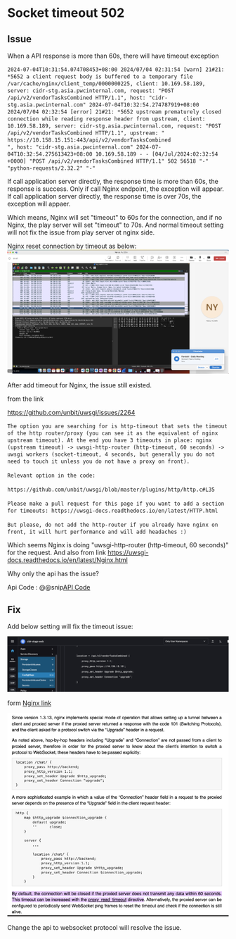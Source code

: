 # Socket timeout 502

## Issue

When a API response is more than 60s, there will have timeout exception 
```
2024-07-04T10:31:54.074708453+08:00 2024/07/04 02:31:54 [warn] 21#21: *5652 a client request body is buffered to a temporary file /var/cache/nginx/client_temp/0000000225, client: 10.169.58.189, server: cidr-stg.asia.pwcinternal.com, request: "POST /api/v2/vendorTasksCombined HTTP/1.1", host: "cidr-stg.asia.pwcinternal.com" 2024-07-04T10:32:54.274787919+08:00 2024/07/04 02:32:54 [error] 21#21: *5652 upstream prematurely closed connection while reading response header from upstream, client: 10.169.58.189, server: cidr-stg.asia.pwcinternal.com, request: "POST /api/v2/vendorTasksCombined HTTP/1.1", upstream: "
https://10.158.15.151:443/api/v2/vendorTasksCombined
", host: "cidr-stg.asia.pwcinternal.com" 2024-07-04T10:32:54.275613423+08:00 10.169.58.189 - - [04/Jul/2024:02:32:54 +0000] "POST /api/v2/vendorTasksCombined HTTP/1.1" 502 56518 "-" "python-requests/2.32.2" "-"
``` 

If call application server directly, the response time is more than 60s, the response is success. Only if call Nginx endpoint, the exception will appear.
If call application server directly, the response time is over 70s, the exception will appaer.

Which means, Nginx will set "timeout" to 60s for the connection, and if no Nginx, the play server will set "timeout" to 70s. And normal timeout setting will not fix the issue from play server ot nginx side.

Nginx reset connection by timeout as below:
![Nginx reset network](./pic/nginxReset.png)

After add timeout for Nginx, the issue still existed.

from the link 

https://github.com/unbit/uwsgi/issues/2264

```
The option you are searching for is http-timeout that sets the timeout of the http router/proxy (you can see it as the equivalent of nginx upstream timeout). At the end you have 3 timeouts in place: nginx (upstream timeout) -> uwsgi-http-router (http-timeout, 60 seconds) -> uwsgi workers (socket-timeout, 4 seconds, but generally you do not need to touch it unless you do not have a proxy on front).

Relevant option in the code:

https://github.com/unbit/uwsgi/blob/master/plugins/http/http.c#L35

Please make a pull request for this page if you want to add a section for timeouts: https://uwsgi-docs.readthedocs.io/en/latest/HTTP.html

But please, do not add the http-router if you already have nginx on front, it will hurt performance and will add headaches :)

```

Which seems Nginx is doing "uwsgi-http-router (http-timeout, 60 seconds)" for the request. 
And also from link https://uwsgi-docs.readthedocs.io/en/latest/Nginx.html 

Why only the api has the issue?

Api Code
: @@snip[API Code](./code/upload.scala)



## Fix

Add below setting will fix the timeout issue:

![Fix nginx](./pic/image.png)

form [Nginx link](https://nginx.org/en/docs/http/websocket.html#:~:text=By%20default%2C%20the%20connection%20will%20be%20closed%20if,timeout%20can%20be%20increased%20with%20the%20proxy_read_timeout%20directive)

![Nginx](./pic/nginx.png)

Change the api to websocket protocol will resolve the issue.



